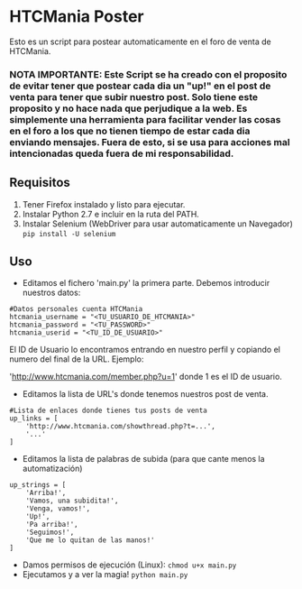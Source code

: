 # HTCMania Poster

Esto es un script para postear automaticamente en el foro de venta de HTCMania. 

### NOTA IMPORTANTE: Este Script se ha creado con el proposito de evitar tener que postear cada dia un "up!" en el post de venta para tener que subir nuestro post. Solo tiene este proposito y no hace nada que perjudique a la web. Es simplemente una herramienta para facilitar vender las cosas en el foro a los que no tienen tiempo de estar cada dia enviando mensajes. Fuera de esto, si se usa para acciones mal intencionadas queda fuera de mi responsabilidad. 

## Requisitos

1. Tener Firefox instalado y listo para ejecutar.
2. Instalar Python 2.7 e incluir en la ruta del PATH.
3. Instalar Selenium (WebDriver para usar automaticamente un Navegador) ```pip install -U selenium```

## Uso

* Editamos el fichero 'main.py' la primera parte. Debemos introducir nuestros datos:

```
#Datos personales cuenta HTCMania
htcmania_username = "<TU_USUARIO_DE_HTCMANIA>"
htcmania_password = "<TU_PASSWORD>"
htcmania_userid = "<TU_ID_DE_USUARIO>"
```
El ID de Usuario lo encontramos entrando en nuestro perfil y copiando el numero del final de la URL. Ejemplo:

'http://www.htcmania.com/member.php?u=1' donde 1 es el ID de usuario.

* Editamos la lista de URL's donde tenemos nuestros post de venta.
```
#Lista de enlaces donde tienes tus posts de venta
up_links = [
    'http://www.htcmania.com/showthread.php?t=...',
    '...'
]
```
* Editamos la lista de palabras de subida (para que cante menos la automatización)
```
up_strings = [
    'Arriba!',
    'Vamos, una subidita!',
    'Venga, vamos!',
    'Up!',
    'Pa arriba!',
    'Seguimos!',
    'Que me lo quitan de las manos!'
]
```
* Damos permisos de ejecución (Linux): ```chmod u+x main.py```
* Ejecutamos y a ver la magia!  ```python main.py```

